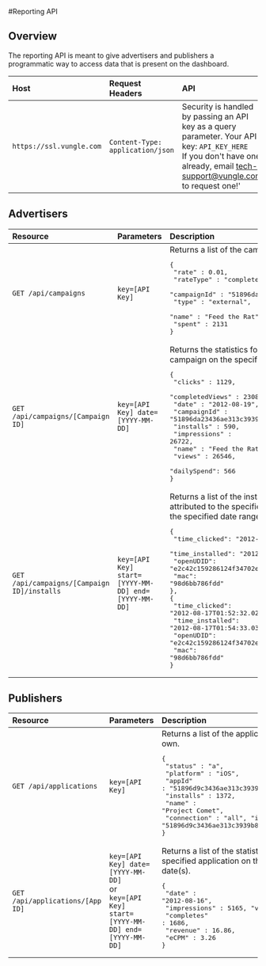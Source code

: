 #Reporting API
## Overview

The reporting API is meant to give advertisers and publishers a programmatic way to access data that is present on the dashboard.

|Host           |Request Headers        |API            |
| :-----------  | :-------------------  |:-----------   |
|`https://ssl.vungle.com`         |`Content-Type: application/json`         |Security is handled by passing an API key as a query parameter. Your API key: `API_KEY_HERE` <br> If you don't have one already, email <a href="mailto:tech-support@vungle.com?Subject=API%20Key%20Request" target="_top">tech-support@vungle.com</a> to request one!'|

## Advertisers

|Resource       |Parameters             |Description    |
| :-----------  | :-------------------  |:-----------   |
|`GET /api/campaigns`         |`key=[API Key]`         | Returns a list of the campaigns you own. <br><pre>{<br>   "rate" : 0.01,<br>   "rateType" : "complete",<br>   "campaignId" : "51896da23436ae313c3939b9",<br>   "type" : "external",<br>   "name" : "Feed the Rat",<br>   "spent" : 2131<br>} </pre>|
|`GET /api/campaigns/[Campaign ID]`         |`key=[API Key] date=[YYYY-MM-DD]`         | Returns the statistics for the specified campaign on the specified date. <br><pre>{<br>   "clicks" : 1129,<br>   "completedViews" : 23080,<br>   "date" : "2012-08-19",<br>   "campaignId" : "51896da23436ae313c3939b9",<br>   "installs" : 590,<br>   "impressions" : 26722,<br>   "name" : "Feed the Rat",<br>   "views" : 26546,<br>   "dailySpend": 566<br>} </pre>|
|`GET /api/campaigns/[Campaign ID]/installs`         |`key=[API Key] start=[YYYY-MM-DD] end=[YYYY-MM-DD]`         | Returns a list of the installs that have been attributed to the specified campaign during the specified date range. <br> <pre>{<br>    "time_clicked": "2012-08-17T01:52:32.024Z",<br>   "time_installed": "2012-08-17T01:54:33.034Z",<br>   "openUDID": "e2c42c159286124f34702e770cc702240c2707e8",<br>   "mac": "98d6bb786fdd"<br>},<br>{<br>   "time_clicked": "2012-08-17T01:52:32.024Z",<br>   "time_installed": "2012-08-17T01:54:33.034Z",<br>   "openUDID": "e2c42c159286124f34702e770cc702240c2707e8",<br>   "mac": "98d6bb786fdd"<br>} </pre>|

## Publishers

|Resource       |Parameters             |Description    |
| :-----------  | :-------------------  |:-----------   |
|`GET /api/applications`         |`key=[API Key]`         | Returns a list of the applications you own. <br><pre>{<br>   "status" : "a",<br>   "platform" : "iOS",<br>   "appId" : "51896d9c3436ae313c3939b8",<br>   "installs" : 1372,<br>   "name" : "Project Comet",<br>   "connection" : "all", "id": "51896d9c3436ae313c3939b8"<br>} </pre>|
|`GET /api/applications/[App ID]`         |`key=[API Key] date=[YYYY-MM-DD]` <br> or <br> `key=[API Key] start=[YYYY-MM-DD] end=[YYYY-MM-DD]` | Returns a list of the statistics for the specified application on the specified date(s). <br><pre>{<br>  "date" : "2012-08-16",<br>  "impressions" : 5165, "views" : 5156,<br>  "completes" : 1686,<br>  "revenue" : 16.86,<br>  "eCPM" : 3.26<br>}</pre>|